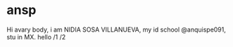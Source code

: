 # ansp
Hi avary body, i am NIDIA SOSA VILLANUEVA, my id school @anquispe091, stu in MX. hello
/1
/2
